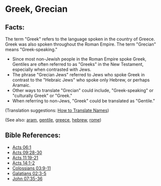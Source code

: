 # Greek, Grecian #

## Facts: ##

The term "Greek" refers to the language spoken in the country of Greece.  Greek was also spoken throughout the Roman Empire. The term "Grecian" means "Greek-speaking."

* Since most non-Jewish people in the Roman Empire spoke Greek, Gentiles are often referred to as "Greeks" in the New Testament, especially when contrasted with Jews.
* The phrase "Grecian Jews" referred to Jews who spoke Greek in contrast to the "Hebraic Jews" who spoke only Hebrew, or perhaps Aramaic.
* Other ways to translate "Grecian" could include, "Greek-speaking" or "culturally Greek" or "Greek."
* When referring to non-Jews, "Greek" could be translated as "Gentile."

(Translation suggestions: [How to Translate Names](https://git.door43.org/Door43/en-ta-translate-vol1/src/master/content/translate_names.md))

(See also: [aram](../other/aram.md),  [gentile](../other/gentile.md), [greece](../other/greece.md), [hebrew](../other/hebrew.md),  [rome](../other/rome.md))

## Bible References: ##

* [Acts 06:1](https://door43.org/en/bible/notes/act/06/01)
* [Acts 09:28-30](https://door43.org/en/bible/notes/act/09/28)
* [Acts 11:19-21](https://door43.org/en/bible/notes/act/11/19)
* [Acts 14:1-2](https://door43.org/en/bible/notes/act/14/01)
* [Colossians 03:9-11](https://door43.org/en/bible/notes/col/03/09)
* [Galatians 02:3-5](https://door43.org/en/bible/notes/gal/02/03)
* [John 07:35-36](https://door43.org/en/bible/notes/jhn/07/35)

